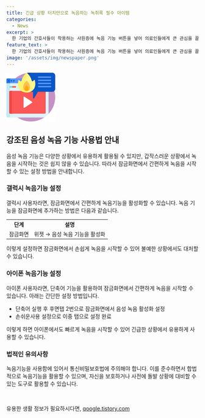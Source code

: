 ```yaml
---
title: 긴급 상황 터치만으로 녹음하는 녹취록 필수 아이템
categories:
  - News
excerpt: >
  한 기업의 간호사들이 착용하는 사원증에 녹음 기능 버튼을 넣어 의료인들에게 큰 관심을 끌었다. 최근 유튜브 채널 가로세로연구소의 협박 녹취록 공개와 관련하여, 유튜버 쯔양의 과거를 폭로하겠다는 의혹이 제기되고 있다. 녹취록 공개와 관련된 변호인단의 공개한 녹음파일은 충격을 줬으며, 녹음 기능은 다양한 상황의 증거가 될 수 있지만, 갑작스러운 상황에서의 대비가 필요하다. 녹음 기능 설정 방법과 통신비밀보호법 3조에 대한 규정이 소개되었다. 유명인의 사생활에 관련된 이야기와 관련법을 알기 쉽게 설명한 소식이다.
feature_text: >
  한 기업의 간호사들이 착용하는 사원증에 녹음 기능 버튼을 넣어 의료인들에게 큰 관심을 끌었다. 최근 유튜브 채널 가로세로연구소의 협박 녹취록 공개와 관련하여, 유튜버 쯔양의 과거를 폭로하겠다는 의혹이 제기되고 있다. 녹취록 공개와 관련된 변호인단의 공개한 녹음파일은 충격을 줬으며, 녹음 기능은 다양한 상황의 증거가 될 수 있지만, 갑작스러운 상황에서의 대비가 필요하다. 녹음 기능 설정 방법과 통신비밀보호법 3조에 대한 규정이 소개되었다. 유명인의 사생활에 관련된 이야기와 관련법을 알기 쉽게 설명한 소식이다.
image: '/assets/img/newspaper.png'
---
```


<p><img src="/assets/img/news.png" alt="rentncar 속보" /></p>

<h2 data-ke-size="size26">강조된 음성 녹음 기능 사용법 안내</h2>

<p data-ke-size="size16">음성 녹음 기능은 다양한 상황에서 유용하게 활용될 수 있지만, 갑작스러운 상황에서 녹음을 시작하는 것은 쉽지 않을 수 있습니다. 따라서 잠금화면에서 간편하게 녹음을 시작할 수 있는 설정 방법을 안내합니다. </p>

<h3 data-ke-size="size24">갤럭시 녹음기능 설정</h3>

<p data-ke-size="size16">갤럭시 사용자라면, 잠금화면에서 간편하게 녹음기능을 활성화할 수 있습니다. 녹음 기능을 잠금화면에 추가하는 방법은 다음과 같습니다.
</p>

<table>
  <tr>
    <td style="text-align: center; height: 17px;"><b>단계</b></td>
    <td style="text-align: center; height: 17px;"><b>설명</b></td>
  </tr>
  <tr>
    <td style="text-align: left;">잠금화면</td>
    <td style="text-align: left;">위젯 → 음성 녹음 기능을 활성화</td>
  </tr>
</table>

<p data-ke-size="size16">이렇게 설정하면 잠금화면에서 손쉽게 녹음을 시작할 수 있어 불예한 상황에서도 대처할 수 있습니다. </p>

<h3 data-ke-size="size24">아이폰 녹음기능 설정</h3>

<p data-ke-size="size16">아이폰 사용자라면, 단축어 기능을 활용하여 잠금화면에서 간편하게 녹음을 시작할 수 있습니다. 아래는 간단한 설정 방법입니다.
</p>

<ul>
  <li>단축어 실행 후 후면탭 2번으로 잠금화면에서 음성 녹음 활성화 설정</li>
  <li>손쉬운사용 설정으로 이중 탭으로 설정 완료</li>
</ul>

<p data-ke-size="size16">이렇게 하면 아이폰에서도 빠르게 녹음을 시작할 수 있어 긴급한 상황에서 유용하게 사용할 수 있습니다. </p>

<h3 data-ke-size="size24">법적인 유의사항</h3>

<p data-ke-size="size16">녹음기능을 사용함에 있어서 통신비밀보호법에 주의해야 합니다. 이를 준수하면서 합법적으로 녹음기능을 활용할 수 있으며, 자신을 보호하거나 사전에 돌발 상황에 대비할 수 있는 도구로 활용할 수 있습니다. </p>

<p data-ke-size="size16">&nbsp;</p>
유용한 생활 정보가 필요하시다면, <a href="https://qoogle.tistory.com" rel="dofollow">qoogle.tistory.com</a>


